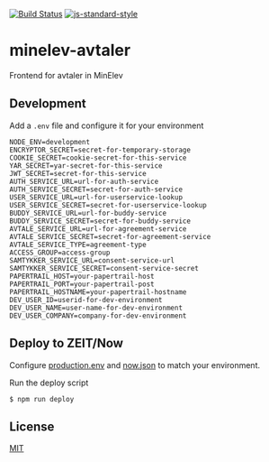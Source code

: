 [![Build Status](https://travis-ci.org/telemark/minelev-avtaler.svg?branch=master)](https://travis-ci.org/telemark/minelev-avtaler)
[![js-standard-style](https://img.shields.io/badge/code%20style-standard-brightgreen.svg?style=flat)](https://github.com/feross/standard)

# minelev-avtaler

Frontend for avtaler in MinElev

## Development

Add a `.env` file and configure it for your environment

```
NODE_ENV=development
ENCRYPTOR_SECRET=secret-for-temporary-storage
COOKIE_SECRET=cookie-secret-for-this-service
YAR_SECRET=yar-secret-for-this-service
JWT_SECRET=secret-for-this-service
AUTH_SERVICE_URL=url-for-auth-service
AUTH_SERVICE_SECRET=secret-for-auth-service
USER_SERVICE_URL=url-for-userservice-lookup
USER_SERVICE_SECRET=secret-for-userservice-lookup
BUDDY_SERVICE_URL=url-for-buddy-service
BUDDY_SERVICE_SECRET=secret-for-buddy-service
AVTALE_SERVICE_URL=url-for-agreement-service
AVTALE_SERVICE_SECRET=secret-for-agreement-service
AVTALE_SERVICE_TYPE=agreement-type
ACCESS_GROUP=access-group
SAMTYKKER_SERVICE_URL=consent-service-url
SAMTYKKER_SERVICE_SECRET=consent-service-secret
PAPERTRAIL_HOST=your-papertrail-host
PAPERTRAIL_PORT=your-papertrail-post
PAPERTRAIL_HOSTNAME=your-papertrail-hostname
DEV_USER_ID=userid-for-dev-environment
DEV_USER_NAME=user-name-for-dev-environment
DEV_USER_COMPANY=company-for-dev-environment
```

## Deploy to ZEIT/Now

Configure [production.env](production.env) and [now.json](now.json) to match your environment.

Run the deploy script

```
$ npm run deploy
```


## License

[MIT](LICENSE)
